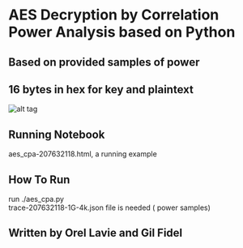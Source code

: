 # AES Decryption by Correlation Power Analysis based on Python
## Based on provided samples of power
## 16 bytes in hex for key and plaintext


![alt tag](https://github.com/orel1212/MyWorks/blob/main/General%20-%20programming%20languages/Python/AESCPA/%E2%80%8F%E2%80%8Ftraces_keybytes.PNG)

## Running Notebook
aes_cpa-207632118.html, a running example
## How To Run
run ./aes_cpa.py <br>
trace-207632118-1G-4k.json file is needed ( power samples)

## Written by Orel Lavie and Gil Fidel
